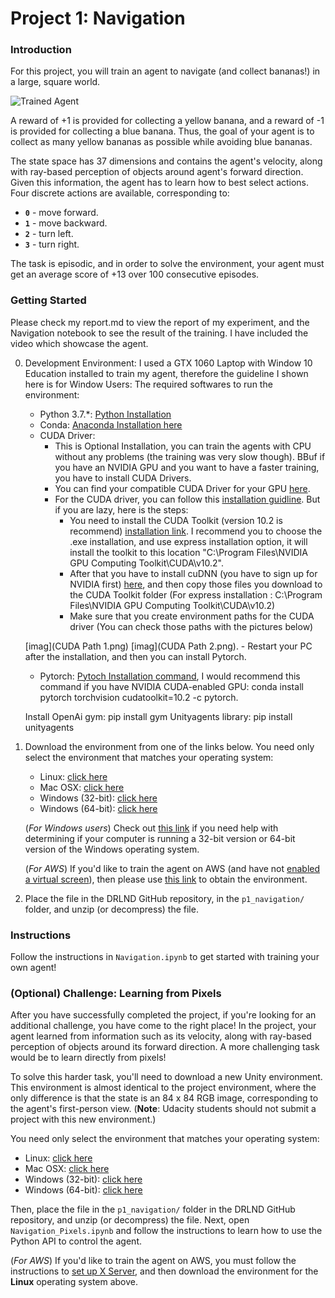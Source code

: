 [//]: # (Image References)

[image1]: https://user-images.githubusercontent.com/10624937/42135619-d90f2f28-7d12-11e8-8823-82b970a54d7e.gif "Trained Agent"

# Project 1: Navigation

### Introduction

For this project, you will train an agent to navigate (and collect bananas!) in a large, square world.  

![Trained Agent][image1]

A reward of +1 is provided for collecting a yellow banana, and a reward of -1 is provided for collecting a blue banana.  Thus, the goal of your agent is to collect as many yellow bananas as possible while avoiding blue bananas.  

The state space has 37 dimensions and contains the agent's velocity, along with ray-based perception of objects around agent's forward direction.  Given this information, the agent has to learn how to best select actions.  Four discrete actions are available, corresponding to:
- **`0`** - move forward.
- **`1`** - move backward.
- **`2`** - turn left.
- **`3`** - turn right.

The task is episodic, and in order to solve the environment, your agent must get an average score of +13 over 100 consecutive episodes.

### Getting Started

Please check my report.md to view the report of my experiment, and the Navigation notebook to see the result of the training. I have included the video which showcase the agent.


0. Development Environment:
    I used a GTX 1060 Laptop with Window 10 Education installed to train my agent, therefore the guideline I shown here is for Window Users:
    The required softwares to run the environment: 
    - Python 3.7.*: [Python Installation](https://www.python.org/downloads/release/python-370/)
    - Conda: [Anaconda Installation here](https://docs.anaconda.com/anaconda/install/windows/)
    - CUDA Driver:
        - This is Optional Installation, you can train the agents with CPU without any problems (the training was very slow though). BBuf if you have an NVIDIA GPU and you want to have a faster training, you have to install CUDA Drivers.
        - You can find your compatible CUDA Driver for your GPU [here](https://developer.nvidia.com/cuda-gpus).
        - For the CUDA driver, you can follow this [installation guidline](https://medium.com/@viveksingh.heritage/how-to-install-tensorflow-gpu-version-with-jupyter-windows-10-in-8-easy-steps-8797547028a4). But if you are lazy, here is the steps:
            - You need to install the CUDA Toolkit (version 10.2 is recommend) [installation link](https://developer.nvidia.com/cuda-downloads). I recommend you to choose the .exe installation, and use express installation option, it will install the toolkit to this location "C:\Program Files\NVIDIA GPU Computing Toolkit\CUDA\v10.2".
            - After that you have to install cuDNN (you have to sign up for NVIDIA first) [here](https://developer.nvidia.com/rdp/cudnn-download), and then copy those files you download to the CUDA Toolkit folder (For express installation : C:\Program Files\NVIDIA GPU Computing Toolkit\CUDA\v10.2)
            - Make sure that you create environment paths for the CUDA driver (You can check those paths with the pictures below)
            
    [imag](CUDA Path 1.png)
    [imag](CUDA Path 2.png).
            - Restart your PC after the installation, and then you can install Pytorch.
            
    - Pytorch: [Pytoch Installation command](https://pytorch.org/), I would recommend this command if you have NVIDIA CUDA-enabled GPU: conda install pytorch torchvision cudatoolkit=10.2 -c pytorch.
    
    
    Install OpenAi gym: pip install gym
    Unityagents library: pip install unityagents
1. Download the environment from one of the links below.  You need only select the environment that matches your operating system:
    - Linux: [click here](https://s3-us-west-1.amazonaws.com/udacity-drlnd/P1/Banana/Banana_Linux.zip)
    - Mac OSX: [click here](https://s3-us-west-1.amazonaws.com/udacity-drlnd/P1/Banana/Banana.app.zip)
    - Windows (32-bit): [click here](https://s3-us-west-1.amazonaws.com/udacity-drlnd/P1/Banana/Banana_Windows_x86.zip)
    - Windows (64-bit): [click here](https://s3-us-west-1.amazonaws.com/udacity-drlnd/P1/Banana/Banana_Windows_x86_64.zip)
    
    (_For Windows users_) Check out [this link](https://support.microsoft.com/en-us/help/827218/how-to-determine-whether-a-computer-is-running-a-32-bit-version-or-64) if you need help with determining if your computer is running a 32-bit version or 64-bit version of the Windows operating system.

    (_For AWS_) If you'd like to train the agent on AWS (and have not [enabled a virtual screen](https://github.com/Unity-Technologies/ml-agents/blob/master/docs/Training-on-Amazon-Web-Service.md)), then please use [this link](https://s3-us-west-1.amazonaws.com/udacity-drlnd/P1/Banana/Banana_Linux_NoVis.zip) to obtain the environment.

2. Place the file in the DRLND GitHub repository, in the `p1_navigation/` folder, and unzip (or decompress) the file. 

### Instructions

Follow the instructions in `Navigation.ipynb` to get started with training your own agent!  

### (Optional) Challenge: Learning from Pixels

After you have successfully completed the project, if you're looking for an additional challenge, you have come to the right place!  In the project, your agent learned from information such as its velocity, along with ray-based perception of objects around its forward direction.  A more challenging task would be to learn directly from pixels!

To solve this harder task, you'll need to download a new Unity environment.  This environment is almost identical to the project environment, where the only difference is that the state is an 84 x 84 RGB image, corresponding to the agent's first-person view.  (**Note**: Udacity students should not submit a project with this new environment.)

You need only select the environment that matches your operating system:
- Linux: [click here](https://s3-us-west-1.amazonaws.com/udacity-drlnd/P1/Banana/VisualBanana_Linux.zip)
- Mac OSX: [click here](https://s3-us-west-1.amazonaws.com/udacity-drlnd/P1/Banana/VisualBanana.app.zip)
- Windows (32-bit): [click here](https://s3-us-west-1.amazonaws.com/udacity-drlnd/P1/Banana/VisualBanana_Windows_x86.zip)
- Windows (64-bit): [click here](https://s3-us-west-1.amazonaws.com/udacity-drlnd/P1/Banana/VisualBanana_Windows_x86_64.zip)

Then, place the file in the `p1_navigation/` folder in the DRLND GitHub repository, and unzip (or decompress) the file.  Next, open `Navigation_Pixels.ipynb` and follow the instructions to learn how to use the Python API to control the agent.

(_For AWS_) If you'd like to train the agent on AWS, you must follow the instructions to [set up X Server](https://github.com/Unity-Technologies/ml-agents/blob/master/docs/Training-on-Amazon-Web-Service.md), and then download the environment for the **Linux** operating system above.
